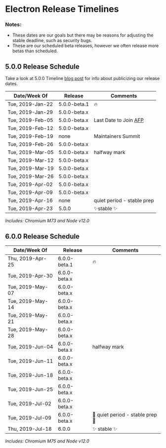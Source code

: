# Electron Release Timelines
### Notes: 
- These dates are our goals but there may be reasons for adjusting the stable deadline, such as security bugs.
- These are our scheduled beta releases, however we often release more betas than scheduled.

## 5.0.0 Release Schedule
Take a look at 5.0.0 Timeline [blog post](https://electronjs.org/blog/electron-5-0-timeline) for info about publicizing our release dates.

| Date/Week Of    | Release      | Comments       |
| --------------- | ------------ | -------------- |
| Tue, 2019-Jan-22 | 5.0.0-beta.1 |🔥 |
| Tue, 2019-Jan-29 | 5.0.0-beta.x ||
| Tue, 2019-Feb-05 | 5.0.0-beta.x |Last Date to Join [AFP](https://electronjs.org/blog/app-feedback-program)|
| Tue, 2019-Feb-12 | 5.0.0-beta.x ||
| Tue, 2019-Feb-19 | none | Maintainers Summit |
| Tue, 2019-Feb-26 | 5.0.0-beta.x ||
| Tue, 2019-Mar-05 | 5.0.0-beta.x | halfway mark |
| Tue, 2019-Mar-12 | 5.0.0-beta.x ||
| Tue, 2019-Mar-19 | 5.0.0-beta.x ||
| Tue, 2019-Mar-26 | 5.0.0-beta.x ||
| Tue, 2019-Apr-02 | 5.0.0-beta.x ||
| Tue, 2019-Apr-09 | 5.0.0-beta.x ||
| Tue, 2019-Apr-16 | none | quiet period - stable prep |
| Tue, 2019-Apr-23 | 5.0.0 |✨stable ✨|

*Includes: Chromium M73 and Node v12.0*

## 6.0.0 Release Schedule
| Date/Week Of    | Release      | Comments       |
| --------------- | ------------ | -------------- |
| Thu, 2019-Apr-25 | 6.0.0-beta.1 | 🔥 |
| Tue, 2019-Apr-30 | 6.0.0-beta.x | |
| Tue, 2019-May-07 | 6.0.0-beta.x | |
| Tue, 2019-May-14 | 6.0.0-beta.x | |
| Tue, 2019-May-21 | 6.0.0-beta.x | |
| Tue, 2019-May-28 | 6.0.0-beta.x | |
| Tue, 2019-Jun-04 | 6.0.0-beta.x | halfway mark |
| Tue, 2019-Jun-11 | 6.0.0-beta.x | |
| Tue, 2019-Jun-18 | 6.0.0-beta.x | |
| Tue, 2019-Jun-25 | 6.0.0-beta.x | |
| Tue, 2019-Jul-02 | 6.0.0-beta.x | |
| Tue, 2019-Jul-09 | 6.0.0-beta.x | 🚧 quiet period - stable prep 🚧 |
| Thu, 2019-Jul-18 | 6.0.0 | ✨ stable ✨ |

*Includes: Chromium M75 and Node v12.0*
